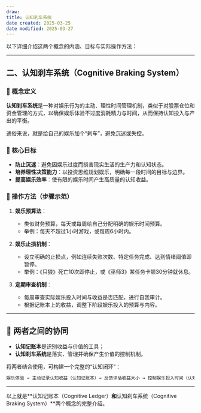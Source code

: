 ```yaml
---
draw:
title: 认知刹车系统
date created: 2025-03-25
date modified: 2025-03-27
---
```


以下详细介绍这两个概念的内涵、目标与实际操作方法：

---

## 二、认知刹车系统（Cognitive Braking System）

### 📌 概念定义

**认知刹车系统**是一种对娱乐行为的主动、理性时间管理机制，类似于对股票仓位和资金管理的方式，以确保娱乐体验不过度消耗精力与时间，从而保持认知投入与产出的平衡。

通俗来说，就是给自己的娱乐加个“刹车”，避免沉迷或失控。

### 🎯 核心目标

- **防止沉迷**：避免因娱乐过度而损害现实生活的生产力和认知状态。
- **培养理性决策能力**：以投资思维规划娱乐，明确每一段时间的目标与边界。
- **提高娱乐效率**：使有限的娱乐时间产生高质量的认知收益。

### 🔧 操作方法（步骤示范）

1. **娱乐预算法**：
    
    - 类似财务预算，每天或每周给自己分配明确的娱乐时间预算。
    - 举例：每天不超过1小时游戏，或每周6小时内。
2. **娱乐止损机制**：
    
    - 设立明确的止损点，例如连续失败次数、特定任务完成、达到情绪阈值即暂停。
    - 举例：《只狼》死亡10次即停止，或《巫师3》某任务卡顿30分钟就休息。
3. **定期审查机制**：
    
    - 每周审查实际娱乐投入时间与收益是否匹配，进行自我审计。
    - 根据记账本上的收益，调整下阶段娱乐投入的预算与内容。

---

## 🧩 两者之间的协同

- **认知记账本**是识别收益与价值的工具；
- **认知刹车系统**是落实、管理并确保产生价值的控制机制。

将两者结合使用，可构建一个完整的“认知闭环”：

```Java
娱乐体验 → 主动记录认知收益（认知记账本）→ 反馈评估收益大小 → 控制娱乐投入时间（认知刹车系统） → 优化下一轮娱乐体验。
```

---

以上就是**认知记账本（Cognitive Ledger）**和**认知刹车系统（Cognitive Braking System）**两个概念的完整介绍。
